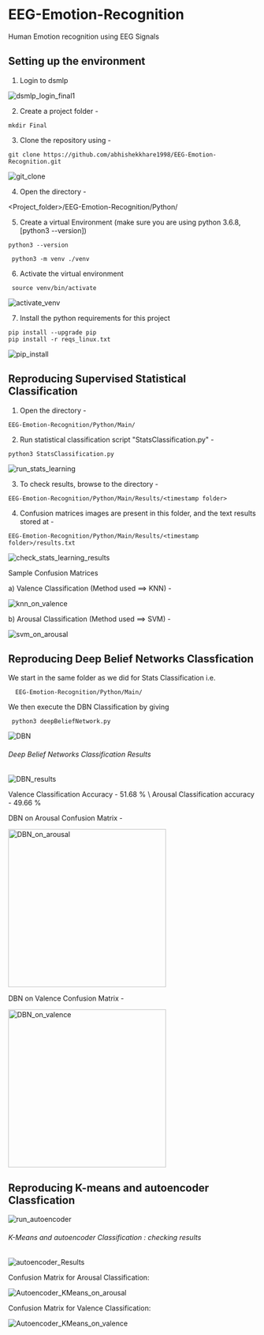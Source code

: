 # EEG-Emotion-Recognition
Human Emotion recognition using EEG Signals

## Setting up the environment

1) Login to dsmlp

![dsmlp_login_final1](https://user-images.githubusercontent.com/20601671/172792891-98d5c836-6b40-4def-b3ce-a4e4c37127dc.gif)


2) Create a project folder - 

```
mkdir Final
```

3) Clone the repository using - 

```
git clone https://github.com/abhishekkhare1998/EEG-Emotion-Recognition.git
```

![git_clone](https://user-images.githubusercontent.com/20601671/172794481-05989539-82fd-4861-bf71-aa6f9c5cd3bd.gif)


4) Open the directory - 

<Project_folder>/EEG-Emotion-Recognition/Python/

5) Create a virtual Environment (make sure you are using python 3.6.8, [python3 --version])

```
python3 --version
```

```
 python3 -m venv ./venv
```

6) Activate the virtual environment

```
 source venv/bin/activate
```

![activate_venv](https://user-images.githubusercontent.com/20601671/172796146-8acc0cf5-fb3a-41e8-a635-1fb476b59a4f.gif)


7) Install the python requirements for this project

```
pip install --upgrade pip
pip install -r reqs_linux.txt
```

![pip_install](https://user-images.githubusercontent.com/20601671/172798509-da39a235-9f0b-41b3-8b63-63863b06a30f.gif)


## Reproducing Supervised Statistical Classification

1) Open the directory - 

```
EEG-Emotion-Recognition/Python/Main/
```

2) Run statistical classification script "StatsClassification.py" - 

```
python3 StatsClassification.py
```

![run_stats_learning](https://user-images.githubusercontent.com/20601671/172800982-581073de-7dd4-4512-8472-6deb03d6969d.gif)


3) To check results, browse to the directory - 

```
EEG-Emotion-Recognition/Python/Main/Results/<timestamp folder>
```

4) Confusion matrices images are present in this folder, and the text results stored at - 

```
EEG-Emotion-Recognition/Python/Main/Results/<timestamp folder>/results.txt
```
 
 ![check_stats_learning_results](https://user-images.githubusercontent.com/20601671/172803510-c80c5f34-8c31-4279-a069-33661c916fee.gif)

 
 Sample Confusion Matrices
 
 a) Valence Classification (Method used ==> KNN) - 
 
 ![knn_on_valence](https://user-images.githubusercontent.com/20601671/172807698-7a80b2f6-3e13-4473-a89c-05047476a1c9.png)

 b) Arousal Classification (Method used ==> SVM) - 
 
 ![svm_on_arousal](https://user-images.githubusercontent.com/20601671/172808081-547419d1-36da-40bc-996c-ba790260cd30.png)

 
 ## Reproducing Deep Belief Networks Classfication
 
 We start in the same folder as we did for Stats Classification i.e.
 
```
  EEG-Emotion-Recognition/Python/Main/
```
 
 We then execute the DBN Classification by giving 
 
 ```
  python3 deepBeliefNetwork.py
 ```
 
 ![DBN](https://user-images.githubusercontent.com/20601671/172959043-057b1e69-3392-45b1-b2ea-01cf1ae3fe88.gif)
 
 ###### Deep Belief Networks Classification Results
 
 ![DBN_results](https://user-images.githubusercontent.com/20601671/172959594-c977834a-c228-499d-8e9f-419e64fe92ef.gif)
 
 Valence Classification Accuracy - 51.68 % \\
 Arousal Classification accuracy - 49.66 %

DBN on Arousal Confusion Matrix - 
 
<img width="320" alt="DBN_on_arousal" src="https://user-images.githubusercontent.com/20601671/172962622-57972555-840f-4762-9ac9-ab16bfacae79.png">

 
DBN on Valence Confusion Matrix - 
 
 <img width="320" alt="DBN_on_valence" src="https://user-images.githubusercontent.com/20601671/172962583-31aa96d8-4d20-4862-9596-2620a140d8cf.png">

 
 ## Reproducing K-means and autoencoder Classfication
 
![run_autoencoder](https://user-images.githubusercontent.com/20601671/172961438-926d467a-a34c-495b-9d82-551c9a5bcf07.gif)

###### K-Means and autoencoder Classification : checking results

![autoencoder_Results](https://user-images.githubusercontent.com/20601671/172962117-b8f82edd-3070-49e7-96cf-a85a72f6cb6a.gif)

Confusion Matrix for Arousal Classification:

![Autoencoder_KMeans_on_arousal](https://user-images.githubusercontent.com/20601671/172962336-27164642-b816-472f-a300-a96ec41d0098.png)

Confusion Matrix for Valence Classification:

![Autoencoder_KMeans_on_valence](https://user-images.githubusercontent.com/20601671/172962371-69555df0-e663-4626-b491-d9cd27fa0280.png)


